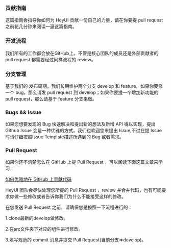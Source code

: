 ### 贡献指南

这篇指南会指导你如何为 HeyUI 贡献一份自己的力量，请在你要提 pull request 之前花几分钟来阅读一遍这篇指南。


### 开发流程
我们所有的工作都会放在GitHub上。不管是核心团队的成员还是外部贡献者的 pull request 都需要经过同样流程的 review。

### 分支管理
基于我们的 发布周期，我们长期维护两个分支 develop 和 feature。如果你要修一个 bug，那么请发 pull request 到 develop；如果你要提一个增加新功能的 pull request，那么请基于 feature 分支来做。

### Bugs && Issue
如果您想要发现的 Bug 快速解决和提出新的想法及新增 API 得以实现，提出 Github Issue 会是一种优雅的方式。我们也欢迎您来提出 Issue,不过在提 Issue 时请仔细按照Issue Template描述所遇到的 Bug 或者需求。

### Pull Request
如果你还不清楚怎么在 GitHub 上提 Pull Request ，可以阅读下面这篇文章来学习：

[如何优雅地在 GitHub 上贡献代码](https://segmentfault.com/a/1190000000736629)

HeyUI 团队会尽快处理您所提的 Pull Request ，review 并合并代码，也有可能要求你做一些修改或者告诉你我们为什么不能接受这样的修改。

在您发送 Pull Request 之前，请确保您是按照一下流程进行的：

1.clone最新的develop做修改。

2.在src文件夹下对应的组件进行修改。

3.填写规范的 commit 消息并提交 Pull Request(当前分支=>develop)。